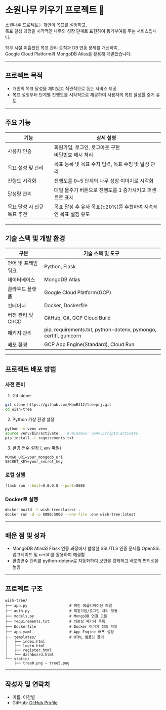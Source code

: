 
# 소원나무 키우기 프로젝트 🌳

소원나무 프로젝트는 개인이 목표를 설정하고, <br>목표 달성 과정을 시각적인 나무의 성장 단계로 표현하여 동기부여를 주는 서비스입니다.

학부 시절 미흡했던 목표 관리 로직과 DB 연동 문제를 개선하여, <br>Google Cloud Platform과 MongoDB Atlas를 활용해 개발했습니다.

---

## 프로젝트 목적

* 개인의 목표 달성을 재미있고 직관적으로 돕는 서비스 제공
* 목표 설정부터 단계별 진행도를 시각적으로 제공하여 사용자의 목표 달성률 증가 유도

---

## 주요 기능

| 기능               | 상세 설명                                   |
| ---------------- | --------------------------------------- |
| 사용자 인증           | 회원가입, 로그인, 로그아웃 구현 <br>비밀번호 해시 처리       |
| 목표 설정 및 관리       | 목표 등록 및 목표 수치 입력, 목표 수정 및 달성 관리         |
| 진행도 시각화          | 진행도를 0\~5 단계의 나무 성장 이미지로 시각화            |
| 달성량 관리           | 매일 물주기 버튼으로 진행도를 1 증가시키고 퍼센트로 표시        |
| 목표 달성 시 신규 목표 추천 | 목표 달성 후 유사 목표(±20%)를 추천하여 지속적인 목표 설정 유도 |

---

## 기술 스택 및 개발 환경

| 구분            | 기술 스택 및 도구                                                       |
| ------------- | ---------------------------------------------------------------- |
| 언어 및 프레임워크    | Python, Flask                                                    |
| 데이터베이스        | MongoDB Atlas                                                    |
| 클라우드 플랫폼      | Google Cloud Platform(GCP)                                       |
| 컨테이너          | Docker, Dockerfile                                               |
| 버전 관리 및 CI/CD | GitHub, Git, GCP Cloud Build                                     |
| 패키지 관리        | pip, requirements.txt, python-dotenv, pymongo, certifi, gunicorn |
| 배포 환경         | GCP App Engine(Standard), Cloud Run                              |

---

## 프로젝트 배포 방법

### 사전 준비

1. Git clone

```bash
git clone https://github.com/HanB312/treeprj.git
cd wish-tree
```

2. Python 가상 환경 설정

```bash
python -m venv venv
source venv/bin/activate    # Windows: venv\Scripts\activate
pip install -r requirements.txt
```

3. 환경 변수 설정 (`.env` 파일)

```env
MONGO_URI=your_mongodb_uri
SECRET_KEY=your_secret_key
```

### 로컬 실행

```bash
flask run --host=0.0.0.0 --port=8080
```

### Docker로 실행

```bash
docker build -t wish-tree:latest .
docker run -d -p 8080:5000 --env-file .env wish-tree:latest
```

---

## 배운 점 및 성과

* MongoDB Atlas와 Flask 연동 과정에서 발생한 SSL/TLS 인증 문제를 OpenSSL 업그레이드 및 certifi를 활용하여 해결함
* 환경변수 관리를 python-dotenv로 자동화하여 보안을 강화하고 배포의 편의성을 높임

---

## 프로젝트 구조

```plaintext
wish-tree/
├── app.py                   # 메인 애플리케이션 파일
├── auth.py                  # 회원가입/로그인 처리 모듈
├── models.py                # MongoDB 연결 모듈
├── requirements.txt         # 의존성 패키지 목록
├── Dockerfile               # Docker 이미지 정의 파일
├── app.yaml                 # App Engine 배포 설정
├── templates/               # HTML 템플릿 폴더
│   ├── index.html
│   ├── login.html
│   ├── register.html
│   └── dashboard.html
└── static/                  
    ├── tree0.png ~ tree5.png
```

---

## 작성자 및 연락처

* 이름: 이한별
* GitHub: [GitHub Profile](https://github.com/HanB312)


